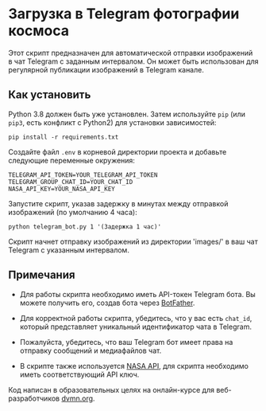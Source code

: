 # Загрузка в Telegram фотографии космоса

Этот скрипт предназначен для автоматической отправки изображений в чат Telegram с заданным интервалом. Он может быть использован для регулярной публикации изображений в Telegram канале.

## Как установить

Python 3.8 должен быть уже установлен.
Затем используйте `pip` (или `pip3`, есть конфликт с Python2) для установки зависимостей:
```
pip install -r requirements.txt
```

Создайте файл `.env` в корневой директории проекта и добавьте следующие переменные окружения:

```
TELEGRAM_API_TOKEN=YOUR_TELEGRAM_API_TOKEN
TELEGRAM_GROUP_CHAT_ID=YOUR_CHAT_ID
NASA_API_KEY=YOUR_NASA_API_KEY
```

Запустите скрипт, указав задержку в минутах между отправкой изображений (по умолчанию 4 часа):

```
python telegram_bot.py 1 '(Задержка 1 час)'
```

Скрипт начнет отправку изображений из директории 'images/' в ваш чат Telegram с указанным интервалом.

## Примечания

- Для работы скрипта необходимо иметь API-токен Telegram бота. Вы можете получить его, создав бота через [BotFather](https://core.telegram.org/bots#botfather).
- Для корректной работы скрипта, убедитесь, что у вас есть `chat_id`, который представляет уникальный идентификатор чата в Telegram.
- Пожалуйста, убедитесь, что ваш Telegram бот имеет права на отправку сообщений и медиафайлов чат.

- В скрипте также используется [NASA API](https://api.nasa.gov/#browseAPI), для скрипта необходимо иметь соответствующий API ключ.

Код написан в образовательных целях на онлайн-курсе для веб-разработчиков [dvmn.org](https://dvmn.org/).